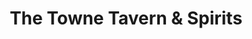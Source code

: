 ---
title: "The Towne Tavern & Spirits"
url: /cockeysville/the-towne-tavern-and-spirits/
shop: alcohol
---